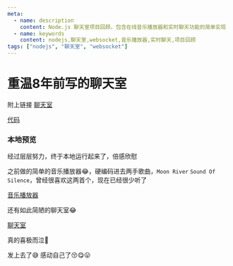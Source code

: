 ```yaml
---
meta:
  - name: description
    content: Node.js 聊天室项目回顾，包含在线音乐播放器和实时聊天功能的简单实现
  - name: keywords
    content: nodejs,聊天室,websocket,音乐播放器,实时聊天,项目回顾
tags: ["nodejs", "聊天室", "websocket"]
---
```


# 重温8年前写的聊天室

附上链接 [聊天室](https://chat.z.wiki/)

[代码](https://github.com/yihuaxiang/nodejs_chat)

### 本地预览

经过层层努力，终于本地运行起来了，倍感欣慰

之前做的简单的音乐播放器😂，硬编码进去两手歌曲，`Moon River` `Sound Of Silence`，曾经很喜欢这两首个，现在已经很少听了

<ImgView title="聊天室" url="https://2.z.wiki/images/20220206/ced6e3cb4b44482aae45087e92161811.png" />

[音乐播放器](https://chat.z.wiki/player)

还有如此简陋的聊天室😂

<ImgView title="聊天室" url="https://2.z.wiki/images/20220206/b10f53ed62e54c0ebff4b4ac592c4e08.png" />

 [聊天室](https://chat.z.wiki/)

真的喜极而泣🤡

<ImgView title="5fd3ad2c1eabd90ea26ff40b78dc1fce.gif" url="https://2.z.wiki/images/20220206/c4f42f78a1ac4845b4e0666e2a2d6546.gif" />

发上去了😅 感动自己了😚😋😛
